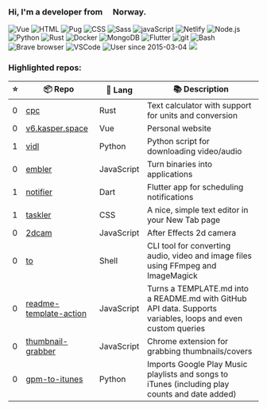 ### Hi, I'm a developer from <img src="https://image.flaticon.com/icons/svg/197/197579.svg" width="13" /> Norway.

<p>
  <img alt="Vue" src="https://img.shields.io/badge/-Vue-63B587?style=flat-square&logo=vue.js&logoColor=white" />
  <img alt="HTML" src="https://img.shields.io/badge/-HTML-E34F26?style=flat-square&logo=html5&logoColor=white" />
  <img alt="Pug" src="https://img.shields.io/badge/-Pug-9F6758?style=flat-square&logo=html5&logoColor=white" />
  <img alt="CSS" src="https://img.shields.io/badge/-CSS3-448AC0?style=flat-square&logo=css3&logoColor=white" />
  <img alt="Sass" src="https://img.shields.io/badge/-Sass-CC6699?style=flat-square&logo=sass&logoColor=white" />
  <img alt="javaScript" src="https://img.shields.io/badge/-JavaScript-DABD4D?style=flat-square&logo=html5&logoColor=white" />
  <img alt="Netlify" src="https://img.shields.io/badge/-Netlify-5EA7BA?style=flat-square&logo=netlify&logoColor=white" />
  <img alt="Node.js" src="https://img.shields.io/badge/-Nodejs-43853d?style=flat-square&logo=Node.js&logoColor=white" />
  <img alt="Python" src="https://img.shields.io/badge/-Python-4F7CAA?style=flat-square&logo=python&logoColor=white" />
  <img alt="Rust" src="https://img.shields.io/badge/-Rust-000000?style=flat-square&logo=rust&logoColor=white" />
  <img alt="Docker" src="https://img.shields.io/badge/-Docker-46a2f1?style=flat-square&logo=docker&logoColor=white" />
  <img alt="MongoDB" src="https://img.shields.io/badge/-MongoDB-13aa52?style=flat-square&logo=mongodb&logoColor=white" />
  <img alt="Flutter" src="https://img.shields.io/badge/-Flutter-3E89F5?style=flat-square&logo=flutter&logoColor=white" />
  <img alt="git" src="https://img.shields.io/badge/-Git-F05032?style=flat-square&logo=git&logoColor=white" />
  <img alt="Bash" src="https://img.shields.io/badge/-Bash-2B3136?style=flat-square&logo=gnu-bash&logoColor=white" />
  <img alt="Brave browser" src="https://img.shields.io/badge/-Brave_Browser-FB542B?style=flat-square&logo=brave&logoColor=white" />
  <img alt="VSCode" src="https://img.shields.io/badge/-VSCode-3277B4?style=flat-square&logo=visual-studio-code&logoColor=white" />
  <img alt="User since 2015-03-04" src="https://img.shields.io/badge/Joined-2015--03--04-2eb872?style=flat-square&logo=github&logoColor=white&labelColor=2f3438" />
  <img src="https://gpvc.arturio.dev/probablykasper" />
</p>

### Highlighted repos:


| ⭐️         | 📦 Repo     |  🧰 Lang | 📚 Description |
| --------- | ----------- | ------------ | -------------- |
| 0 | [cpc](https://github.com/probablykasper/cpc) | Rust | Text calculator with support for units and conversion |
| 0 | [v6.kasper.space](https://github.com/probablykasper/v6.kasper.space) | Vue | Personal website |
| 1 | [vidl](https://github.com/probablykasper/vidl) | Python | Python script for downloading video/audio |
| 0 | [embler](https://github.com/probablykasper/embler) | JavaScript | Turn binaries into applications |
| 1 | [notifier](https://github.com/probablykasper/notifier) | Dart | Flutter app for scheduling notifications |
| 1 | [taskler](https://github.com/probablykasper/taskler) | CSS | A nice, simple text editor in your New Tab page |
| 0 | [2dcam](https://github.com/probablykasper/2dcam) | JavaScript | After Effects 2d camera |
| 0 | [to](https://github.com/probablykasper/to) | Shell | CLI tool for converting audio, video and image files using FFmpeg and ImageMagick |
| 0 | [readme-template-action](https://github.com/probablykasper/readme-template-action) | JavaScript | Turns a TEMPLATE.md into a README.md with GitHub API data. Supports variables, loops and even custom queries |
| 0 | [thumbnail-grabber](https://github.com/probablykasper/thumbnail-grabber) | JavaScript | Chrome extension for grabbing thumbnails/covers |
| 0 | [gpm-to-itunes](https://github.com/probablykasper/gpm-to-itunes) | Python | Imports Google Play Music playlists and songs to iTunes (including play counts and date added) |
